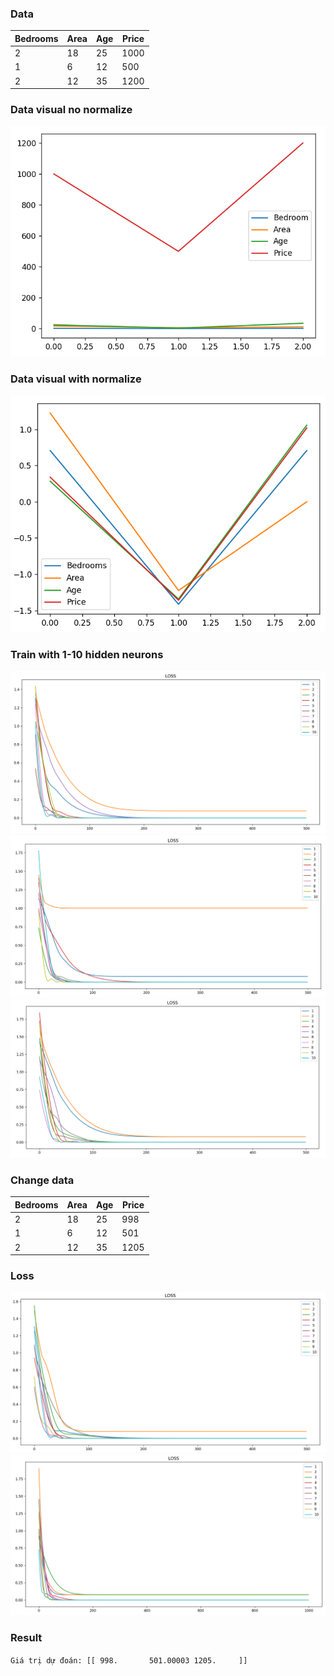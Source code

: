 

### Data

Bedrooms|Area|Age|Price
-|-|-|-
2|18|25|1000
1|6|12|500
2|12|35|1200

### Data visual no normalize
![alt text](image.png)

### Data visual with normalize
![alt text](image-1.png)

### Train with 1-10 hidden neurons
![alt text](image-2.png)
![alt text](image-3.png)
![alt text](image-4.png)

### Change data

Bedrooms|Area|Age|Price
-|-|-|-
2|18|25|998
1|6|12|501
2|12|35|1205

### Loss
![alt text](image-5.png)
![alt text](image-6.png)

### Result
`Giá trị dự đoán: [[ 998.       501.00003 1205.     ]]`
